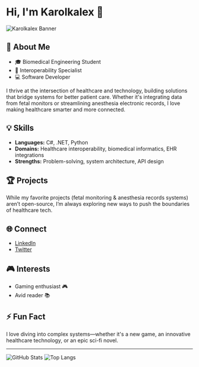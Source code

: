 <!--## Hi there 👋-->

<!--
**Karolkalex/Karolkalex** is a ✨ _special_ ✨ repository because its `README.md` (this file) appears on your GitHub profile.

Here are some ideas to get you started:

- 🔭 I’m currently working on ...
- 🌱 I’m currently learning ...
- 👯 I’m looking to collaborate on ...
- 🤔 I’m looking for help with ...
- 💬 Ask me about ...
- 📫 How to reach me: ...
- 😄 Pronouns: ...
- ⚡ Fun fact: ...
-->

# Hi, I'm Karolkalex 👋

<!-- Dynamic ✨ animated header -->
![Karolkalex Banner](https://user-images.githubusercontent.com/karolkalex/banner-placeholder.png)

## 🚀 About Me

- 🎓 Biomedical Engineering Student  
- 🔗 Interoperability Specialist  
- 💻 Software Developer

I thrive at the intersection of healthcare and technology, building solutions that bridge systems for better patient care. Whether it's integrating data from fetal monitors or streamlining anesthesia electronic records, I love making healthcare smarter and more connected.

## 💡 Skills

- **Languages:** C#, .NET, Python
- **Domains:** Healthcare interoperability, biomedical informatics, EHR integrations
- **Strengths:** Problem-solving, system architecture, API design

## 🏆 Projects

While my favorite projects (fetal monitoring & anesthesia records systems) aren’t open-source, I’m always exploring new ways to push the boundaries of healthcare tech.

## 🌐 Connect

- [LinkedIn](https://www.linkedin.com/in/carolina-guinart-boguslawski/) <!-- Drop your LinkedIn link here -->
- [Twitter](https://x.com/karolkalex) <!-- Drop your Twitter handle here -->

## 🎮 Interests

- Gaming enthusiast 🎮
- Avid reader 📚

## ⚡ Fun Fact

I love diving into complex systems—whether it's a new game, an innovative healthcare technology, or an epic sci-fi novel.

---

![GitHub Stats](https://github-readme-stats.vercel.app/api?username=Karolkalex&show_icons=true&theme=radical)
![Top Langs](https://github-readme-stats.vercel.app/api/top-langs/?username=Karolkalex&layout=compact&theme=radical)
